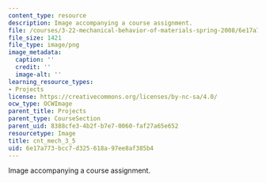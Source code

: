 ```yaml
---
content_type: resource
description: Image accompanying a course assignment.
file: /courses/3-22-mechanical-behavior-of-materials-spring-2008/6e17a773bcc7d325618a97ee8af385b4_cnt_mech_3_5.png
file_size: 1421
file_type: image/png
image_metadata:
  caption: ''
  credit: ''
  image-alt: ''
learning_resource_types:
- Projects
license: https://creativecommons.org/licenses/by-nc-sa/4.0/
ocw_type: OCWImage
parent_title: Projects
parent_type: CourseSection
parent_uid: 8388cfe3-4b2f-b7e7-0060-faf27a65e652
resourcetype: Image
title: cnt_mech_3_5
uid: 6e17a773-bcc7-d325-618a-97ee8af385b4
---
```

Image accompanying a course assignment.
